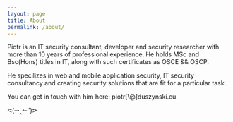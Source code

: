 ```yaml
---
layout: page
title: About 
permalink: /about/
---
```


Piotr is an IT security consultant, developer and security researcher with more than 10 years of professional experience.
He holds MSc and Bsc(Hons) titles in IT, along with such certificates as OSCE && OSCP.

He specilizes in web and mobile application security, IT security consultancy and creating security solutions that are fit for a particular task. 

You can get in touch with him here: piotr[\\\@]duszynski.eu. 

ᕙ(⇀‸↼‶)ᕗ 



